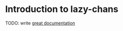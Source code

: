 # Introduction to lazy-chans

TODO: write [great documentation](http://jacobian.org/writing/great-documentation/what-to-write/)
